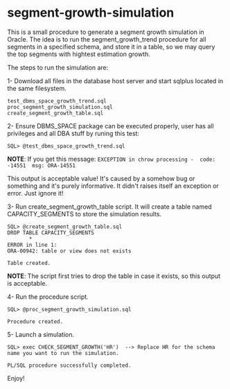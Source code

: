 # segment-growth-simulation

This is a small procedure to generate a segment growth simulation in Oracle.
The idea is to run the segment_growth_trend procedure for all segments in a specified schema, and store it in a table, so we may query the top segments with hightest estimation growth.

The steps to run the simulation are:

1- Download all files in the database host server and start sqlplus located in the same filesystem.

	test_dbms_space_growth_trend.sql
	proc_segment_growth_simulation.sql
	create_segment_growth_table.sql

2- Ensure DBMS_SPACE package can be executed properly, user has all privileges and all DBA stuff by runing this test:

	SQL> @test_dbms_space_growth_trend.sql
	
**NOTE**: If you get this message:
	`EXCEPTION in chrow processing -  code: -14551  msg: ORA-14551 `
	
This output is acceptable value! It's caused by a somehow bug or something and it's purely informative. 
It didn't raises itself an exception or error. Just ignore it!
	
3- Run create_segment_growth_table script. It will create a table named CAPACITY_SEGMENTS to store the simulation results.

	SQL> @create_segment_growth_table.sql
    DROP TABLE CAPACITY_SEGMENTS
           *
	ERROR in line 1:
	ORA-00942: table or view does not exists

	Table created.

**NOTE**: The script first tries to drop the table in case it exists, so this output is acceptable.

4- Run the procedure script.

	SQL> @proc_segment_growth_simulation.sql
	
	Procedure created.
	
5- Launch a simulation.

	SQL> exec CHECK_SEGMENT_GROWTH('HR')  --> Replace HR for the schema name you want to run the simulation.

    PL/SQL procedure successfully completed.
	
	
Enjoy!
